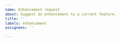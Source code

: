 ```yaml
---
name: Enhancement request
about: Suggest an enhancement to a current feature.
title: ''
labels: enhancement
assignees: ''

---
```



